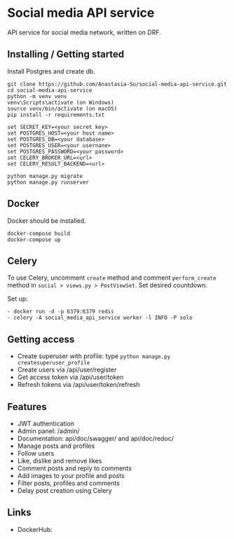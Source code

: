 
# Social media API service

API service for social media network, written on DRF.

## Installing / Getting started

Install Postgres and create db.

```shell
git clone https://github.com/Anastasia-Su/social-media-api-service.git
cd social-media-api-service
python -m venv venv
venv\Scripts\activate (on Windows)
source venv/bin/activate (on macOS)
pip install -r requirements.txt

set SECRET_KEY=<your secret key>
set POSTGRES_HOST=<your host name>
set POSTGRES_DB=<your database>
set POSTGRES_USER=<your usernane>
set POSTGRES_PASSWORD=<your password>
set CELERY_BROKER_URL=<url>
set CELERY_RESULT_BACKEND=<url>

python manage.py migrate
python manage.py runserver
```

## Docker

Docker should be installed.

```shell
docker-compose build
docker-compose up
```

## Celery

To use Celery, uncomment `create` method and comment `perform_create` method in `social > views.py > PostViewSet`.
Set desired countdown.

Set up:
```shell
- docker run -d -p 6379:6379 redis
- celery -A social_media_api_service worker -l INFO -P solo 
```

## Getting access

* Create superuser with profile: type `python manage.py createsuperuser_profile`
* Create users via /api/user/register
* Get access token via /api/user/token
* Refresh tokens via /api/user/token/refresh

## Features

* JWT authentication
* Admin panel: /admin/
* Documentation: api/doc/swagger/ and api/doc/redoc/
* Manage posts and profiles
* Follow users
* Like, dislike and remove likes
* Comment posts and reply to comments
* Add images to your profile and posts
* Filter posts, profiles and comments
* Delay post creation using Celery

## Links

- DockerHub: 
